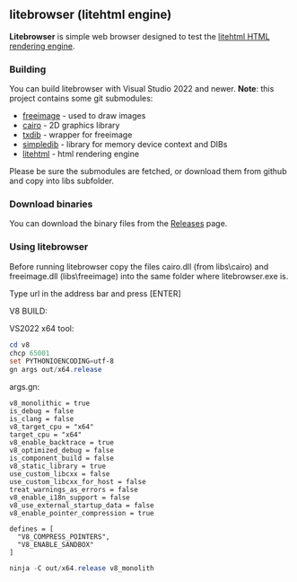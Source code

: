 ## litebrowser (litehtml engine)

**Litebrowser** is simple web browser designed to test the [litehtml HTML rendering engine](https://github.com/tordex/litehtml).

### Building

You can build litebrowser with Visual Studio 2022 and newer. **Note**: this project contains some git submodules:

  * [freeimage](https://github.com/tordex/freeimage) - used to draw images
  * [cairo](https://github.com/tordex/cairo) - 2D graphics library
  * [txdib](https://github.com/tordex/txdib) - wrapper for freeimage
  * [simpledib](https://github.com/tordex/simpledib) - library for memory device context and DIBs
  * [litehtml](https://github.com/tordex/litehtml) - html rendering engine

Please be sure the submodules are fetched, or download them from github and copy into libs subfolder.

### Download binaries

You can download the binary files from the [Releases](https://github.com/litehtml/litebrowser/releases) page.

### Using litebrowser

Before running litebrowser copy the files cairo.dll (from libs\cairo) and freeimage.dll (libs\freeimage) into the same folder where litebrowser.exe is.

Type url in the address bar and press [ENTER]





V8 BUILD:

VS2022 x64 tool:

```powershell
cd v8
chcp 65001
set PYTHONIOENCODING=utf-8
gn args out/x64.release
```

args.gn:

```gn
v8_monolithic = true
is_debug = false
is_clang = false
v8_target_cpu = "x64"
target_cpu = "x64"
v8_enable_backtrace = true
v8_optimized_debug = false
is_component_build = false
v8_static_library = true
use_custom_libcxx = false
use_custom_libcxx_for_host = false
treat_warnings_as_errors = false
v8_enable_i18n_support = false
v8_use_external_startup_data = false
v8_enable_pointer_compression = true

defines = [
  "V8_COMPRESS_POINTERS",
  "V8_ENABLE_SANDBOX"
]
```

```powershell
ninja -C out/x64.release v8_monolith
```

